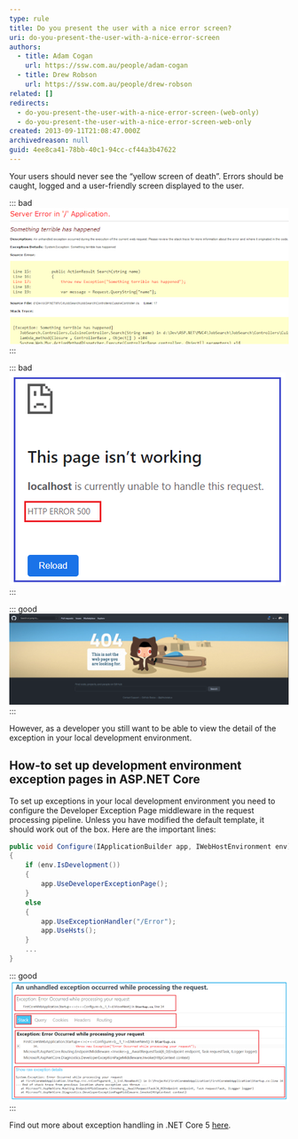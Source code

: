 ```yaml
---
type: rule
title: Do you present the user with a nice error screen?
uri: do-you-present-the-user-with-a-nice-error-screen
authors:
  - title: Adam Cogan
    url: https://ssw.com.au/people/adam-cogan
  - title: Drew Robson
    url: https://ssw.com.au/people/drew-robson
related: []
redirects:
  - do-you-present-the-user-with-a-nice-error-screen-(web-only)
  - do-you-present-the-user-with-a-nice-error-screen-web-only
created: 2013-09-11T21:08:47.000Z
archivedreason: null
guid: 4ee8ca41-78bb-40c1-94cc-cf44a3b47622
---
```


Your users should never see the “yellow screen of death”. Errors should be caught, logged and a user-friendly screen displayed to the user.

<!--endintro-->

::: bad
![Figure: Bad Example – ASP.NET Yellow Screen of Death](error-screen-bad.png)
:::

::: bad 
![Figure: Bad Example - Default exception page](net-core-default.png)
:::

::: good  
![Figure: Good Example - GitHub custom error page](error-screen-good.png)
:::

However, as a developer you still want to be able to view the detail of the exception in your local development environment. 

## How-to set up development environment exception pages in ASP.NET Core

To set up exceptions in your local development environment you need to configure the Developer Exception Page middleware in the request processing pipeline.
Unless you have modified the default template, it should work out of the box. Here are the important lines:

```cs
public void Configure(IApplicationBuilder app, IWebHostEnvironment env)
{
    if (env.IsDevelopment())
    {
        app.UseDeveloperExceptionPage();
    }
    else
    {
        app.UseExceptionHandler("/Error");
        app.UseHsts();
    }
    ...
}
```

::: good  
![Figure: This is how you set it up in .NET 5](net-core-development.png)
:::

Find out more about exception handling in .NET Core 5 [here](https://docs.microsoft.com/en-us/aspnet/core/fundamentals/error-handling?view=aspnetcore-5.0).
